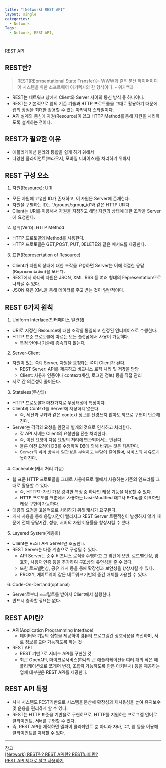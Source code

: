 ```yaml
---
title: "[Network] REST API"
layout: single
categories:
  - Network
Tags:
  - Network, REST API,

---
```

REST API

## REST란?  
> REST(REpresentational State Transfer)는 WWW과 같은 분산 하이퍼미디어 시스템을 위한 소프트웨어 아키텍처의 한 형식이다. - 위키백과     


* REST는 네트워크 상에서 Client와 Server 사이의 통신 방식 중 하나이다.  
* REST는 기본적으로 웹의 기존 기술과 HTTP 프로토콜을 그대로 활용하기 때문에 웹의 장점을 최대한 활용할 수 있는 아키텍처 스타일이다.  
* API 설계의 중심에 자원(Resource)이 있고 HTTP Method를 통해 자원을 처리하도록 설계하는 것이다.  

## REST가 필요한 이유  
* 애플리케이션 분리와 통합을 쉽게 하기 위해서  
* 다양한 클라이언트(브라우저, 모바일 디바이스)를 처리하기 위해서  



## REST 구성 요소  
1. 자원(Resource): URI  
  * 모든 자원에 고유한 ID가 존재하고, 이 자원은 Server에 존재한다.  
  * 자원을 구별하는 ID는 '/groups/:group_id'와 같은 HTTP URI다.
  * Client는 URI를 이용해서 자원을 지정하고 해당 자원의 상태에 대한 조작을 Server에 요청한다.  
2. 행위(Verb): HTTP Method  
  * HTTP 프로토콜의 Method를 사용한다.  
  * HTTP 프로토콜은 GET,POST, PUT, DELETE와 같은 메서드를 제공한다.  
3. 표현(Representation of Resource)  
  * Client가 자원의 상태에 대한 조작을 요청하면 Server는 이에 적절한 응답(Representation)을 보낸다.  
  * REST에서 하나의 자원은 JSON, XML, RSS 등 여러 형태의 Representation으로 나타낼 수 있다.  
  * JSON 혹은 XML을 통해 데이터를 주고 받는 것이 일반적이다.  


## REST 6가지 원칙  
1. Uniform Interface(인터페이스 일관성)    
  * URI로 지정한 Resource에 대한 조작을 통일되고 한정된 인터페이스로 수행한다.  
  * HTTP 표준 프로토콜에 따르는 모든 플랫폼에서 사용이 가능하다.  
    - 특정 언어나 기술에 종속되지 않는다.  
2. Server-Client 
  * 자원이 있는 쪽이 Server, 자원을 요청하는 쪽이 Client가 된다.  
    * REST Server: API를 제공하고 비즈니스 로직 처리 및 저장을 담당  
    * Client: 사용자 인증이나 context(세션, 로그인 정보) 등을 직접 관리  
  * 서로 간 의존성이 줄어든다.  
3. Stateless(무상태)
  * HTTP 프로토콜과 마찬가지로 무상태성이 특징이다.  
  * Client의 Context를 Server에 저장하지 않는다.  
    - 즉, 세션과 쿠키와 같은 context 정보를 신경쓰지 않아도 되므로 구현이 단순해진다.  
  * Server는 각각의 요청을 완전히 별개의 것으로 인식하고 처리한다.  
    - 각 API 서버는 Client의 요청만을 단순 처리한다.  
    - 즉, 이전 요청이 다음 요청의 처리에 연관되어서는 안된다.  
    - 물론 이전 요청이 DB를 수정하여 DB에 의해 바뀌는 것은 허용한다.  
    - Server의 처리 방식에 일관성을 부여하고 부담이 줄어들며, 서비스의 자유도가 높아진다.  
4. Cacheable(캐시 처리 기능)
  * 웹 표준 HTTP 프로토콜을 그대로 사용하므로 웹에서 사용하는 기존의 인프라를 그대로 활용할 수 있다.  
    - 즉, HTTP가 가진 가장 강력한 특징 중 하나인 캐싱 기능을 적용할 수 있다.  
    - HTTP 프로토콜 표준에서 사용하는 Last-Modified 태그나 E-Tag를 이요하면 캐싱 구현이 가능하다.  
  * 대량의 요청을 효율적으로 처리하기 위해 캐시가 요구된다.  
  * 캐시 사용을 통해 응답시간이 빨라지고 REST Server 트랜잭션이 발생하지 않기 때문에 전체 응답시간, 성능, 서버의 자원 이용률을 향상시킬 수 있다. 
5. Layered System(계층화)
  * Client는 REST API Server만 호출한다.  
  * REST Server는 다중 계층으로 구성될 수 있다.  
    - API Server는 순수 비즈니스 로직을 수행하고 그 앞단에 보안, 로드밸런싱, 암호화, 사용자 인증 등을 추가하여 구조상의 유연성을 줄 수 있다.  
    - 또한 로드밸런싱, 공유 캐시 등을 통해 확장성과 보안성을 향상시킬 수 있다. 
    - PROXY, 게이트웨이 같은 네트워크 기반의 중간 매체를 사용할 수 있다.  
6. Code-On-Demand(optional)  
  * Server로부터 스크립트를 받아서 Client에서 실행한다.  
  * 반드시 충족할 필요는 없다.  

## REST API란?  
* API(Application Programming Interface)  
  - 데이터와 기능의 집합을 제공하여 컴퓨터 프로그램간 상호작용을 촉진하며, 서로 정보를 교환 가능하도록 하는 것  
* REST API  
  - REST 기반으로 서비스 API를 구현한 것  
  - 최근 OpenAPI, 마이크로서비스(하나의 큰 애플리케이션을 여러 개의 작은 애플리케이션으로 쪼개어 변경, 조합이 가능하도록 만든 아키텍처) 등을 제공하는 업체 대부분은 REST API를 제공한다.  

## REST API 특징  
* 사내 시스템도 REST기반으로 시스템을 분산해 확장성과 재사용성을 높여 유지보수 및 운용을 편리하게 할 수 있다.  
* REST는 HTTP 표준을 기반을로 구현하므로, HTTP를 지원하는 프로그램 언어로 클라이언트, 서버를 구현할 수 있다.  
* 즉, REST API를 제작하면 델파이 클라이언트 뿐 아니라 자바, C#, 웹 등을 이용해 클라이언트를 제작할 수 있다.  



---
참고  
[[Network] REST란? REST API란? RESTful이란?](https://gmlwjd9405.github.io/2018/09/21/rest-and-restful.html)  
[REST API 제대로 알고 사용하기](https://meetup.toast.com/posts/92)   

 

